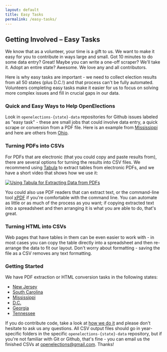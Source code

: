 ```yaml
---
layout: default
title: Easy Tasks
permalink: /easy-tasks/
---
```


## Getting Involved  – Easy Tasks

We know that as a volunteer, your time is a gift to us. We want to make it easy for you to contribute in ways large and small. Got 10 minutes to do some data entry? Great! Maybe you can write a one-off scraper? We'll take it. Adopt an entire state? Awesome. We love any and all contributors.

Here is why easy tasks are important - we need to collect election results from all 50 states (plus D.C.!) and that process can't be fully automated. Volunteers completing easy tasks make it easier for us to focus on solving more complex issues and fill in crucial gaps in our data.

### Quick and Easy Ways to Help OpenElections

Look in `openelections-{state}-data` repositories for Github issues labeled as "easy task" - these are small jobs that could involve data entry, a quick scrape or conversion from a PDF file. Here is an example from [Mississippi](https://github.com/openelections/openelections-data-ms/labels/easy%20task) and here are others from [Ohio](https://github.com/openelections/openelections-data-oh/labels/easy%20task).

### Turning PDFs into CSVs

For PDFs that are electronic (that you could copy and paste results from), there are several options for turning the results into CSV files. We recommend using [Tabula](http://tabula.technology/) to extract tables from electronic PDFs, and we have a short video that shows how we use it:

[![Using Tabula for Extracting Data from PDFs](http://img.youtube.com/vi/of9680dgqIc/0.jpg)](https://www.youtube.com/watch?v=of9680dgqIc)

You could also use PDF readers that can extract text, or the command-line tool [xPDF](http://www.foolabs.com/xpdf/) if you're comfortable with the command line. You can automate as little or as much of the process as you want; if copying extracted text into a spreadsheet and then arranging it is what you are able to do, that's great.

### Turning HTML into CSVs

Web pages that have tables in them can be even easier to work with - in most cases you can copy the table directly into a spreadsheet and then re-arrange the data to fit our layout. Don't worry about formatting - saving the file as a CSV removes any text formatting.

### Getting Started

We have PDF extraction or HTML conversion tasks in the following states:

* [New Jersey](https://github.com/openelections/openelections-data-nj/issues)
* [South Carolina](https://github.com/openelections/openelections-data-sc/issues?q=is%3Aissue+is%3Aopen+label%3A%22easy+task%22)
* [Mississippi](https://github.com/openelections/openelections-data-ms/issues)
* [D.C.](https://github.com/openelections/openelections-data-dc/labels/easy%20task)
* [Georgia](https://github.com/openelections/openelections-data-ga/labels/easy%20task)
* [Tennessee](https://github.com/openelections/openelections-data-tn/labels/easy%20task)

If you do contribute code, take a look at [how we do it](http://docs.openelections.net/guide/preprocessing/) and please don't hesitate to ask us any questions. All CSV output files should go in year-specific folders in the specific `openelections-{state}-data` repository, but if you're not familiar with Git or Github, that's fine - you can email us the finished CSVs at openelections@gmail.com. Thanks!
